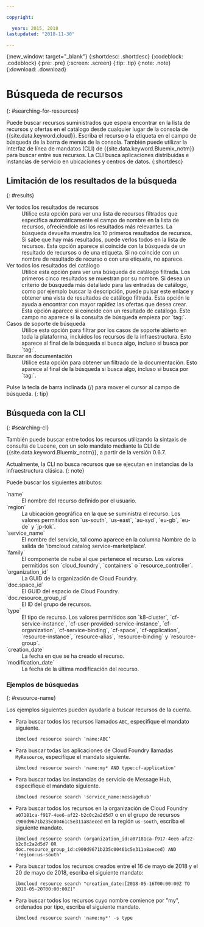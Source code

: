 ```yaml
---

copyright:

  years: 2015, 2018
lastupdated: "2018-11-30"

---
```


{:new_window: target="_blank"}
{:shortdesc: .shortdesc}
{:codeblock: .codeblock}
{:pre: .pre}
{:screen: .screen}
{:tip: .tip}
{:note: .note}
{:download: .download}


# Búsqueda de recursos
{: #searching-for-resources}

Puede buscar recursos suministrados que espera encontrar en la lista de recursos y ofertas en el catálogo desde cualquier lugar de la consola de {{site.data.keyword.cloud}}. Escriba el recurso o la etiqueta en el campo de búsqueda de la barra de menús de la consola. También puede utilizar la interfaz de línea de mandatos (CLI) de {{site.data.keyword.Bluemix_notm}} para buscar entre sus recursos. La CLI busca aplicaciones distribuidas e instancias de servicio en ubicaciones y centros de datos. 
{:shortdesc}

## Limitación de los resultados de la búsqueda
{: #results}

<dl>
<dt>Ver todos los resultados de recursos</dt>
<dd>Utilice esta opción para ver una lista de recursos filtrados que especifica automáticamente el campo de nombre en la lista de recursos, ofreciéndole así los resultados más relevantes. La búsqueda devuelta muestra los 10 primeros resultados de recursos. Si sabe que hay más resultados, puede verlos todos en la lista de recursos. Esta opción aparece si coincide con la búsqueda de un resultado de recursos o de una etiqueta. Si no coincide con un nombre de resultado de recurso o con una etiqueta, no aparece.</dd>
<dt>Ver todos los resultados del catálogo</dt>
<dd>Utilice esta opción para ver una búsqueda de catálogo filtrada. Los primeros cinco resultados se muestran por su nombre. Si desea un criterio de búsqueda más detallado para las entradas de catálogo, como por ejemplo buscar la descripción, puede pulsar este enlace y obtener una vista de resultados de catálogo filtrada. Esta opción le ayuda a encontrar con mayor rapidez las ofertas que desea crear. Esta opción aparece si coincide con un resultado de catálogo. Este campo no aparece si la consulta de búsqueda empieza por `tag:`.</dd>
<dt>Casos de soporte de búsqueda</dt>
<dd>Utilice esta opción para filtrar por los casos de soporte abierto en toda la plataforma, incluidos los recursos de la infraestructura. Esto aparece al final de la búsqueda si busca algo, incluso si busca por `tag:`.</dd>
<dt>Buscar en documentación</dt>
<dd>Utilice esta opción para obtener un filtrado de la documentación. Esto aparece al final de la búsqueda si busca algo, incluso si busca por `tag:`.</dd>
</dl>

Pulse la tecla de barra inclinada (/) para mover el cursor al campo de búsqueda.
{: tip}


## Búsqueda con la CLI
{: #searching-cl}

También puede buscar entre todos los recursos utilizando la sintaxis de consulta de Lucene, con un solo mandato mediante la CLI de {{site.data.keyword.Bluemix_notm}}, a partir de la versión 0.6.7. 

  Actualmente, la CLI no busca recursos que se ejecutan en instancias de la infraestructura clásica.
  {: note}

Puede buscar los siguientes atributos: 

<dl>
<dt>`name`</dt>
<dd> El nombre del recurso definido por el usuario.</dd>
<dt>`region`</dt>
<dd>La ubicación geográfica en la que se suministra el recurso. Los valores permitidos son `us-south`, `us-east`, `au-syd`, `eu-gb`, `eu-de` y `jp-tok`.</dd>
<dt>`service_name`</dt>
<dd>El nombre del servicio, tal como aparece en la columna Nombre de la salida de 'ibmcloud catalog service-marketplace'.</dd>
<dt>`family`</dt>
<dd>El componente de nube al que pertenece el recurso. Los valores permitidos son `cloud_foundry`, `containers` o `resource_controller`.</dd>
<dt>`organization_id`</dt>
<dd>La GUID de la organización de Cloud Foundry.</dd>
<dt>`doc.space_id`</dt>
<dd>El GUID del espacio de Cloud Foundry.</dd>
<dt>`doc.resource_group_id`</dt>
<dd>El ID del grupo de recursos.</dd>
<dt>`type`</dt>
<dd>El tipo de recurso. Los valores permitidos son `k8-cluster`, `cf-service-instance`, `cf-user-provided-service-instance`, `cf-organization`, `cf-service-binding`, `cf-space`, `cf-application`, `resource-instance`, `resource-alias`, `resource-binding` y `resource-group`.</dd>
<dt>`creation_date`</dt>
<dd>La fecha en que se ha creado el recurso.</dd>
<dt>`modification_date`</dt>
<dd> La fecha de la última modificación del recurso.</dd>
</dl>

### Ejemplos de búsquedas
{: #resource-name}

Los ejemplos siguientes pueden ayudarle a buscar recursos de la cuenta.

* Para buscar todos los recursos llamados `ABC`, especifique el mandato siguiente.

    `ibmcloud resource search ‘name:ABC’`

* Para buscar todas las aplicaciones de Cloud Foundry llamadas `MyResource`, especifique el mandato siguiente.

    `ibmcloud resource search 'name:my* AND type:cf-application'`

* Para buscar todas las instancias de servicio de Message Hub, especifique el mandato siguiente.

    `ibmcloud resource search 'service_name:messagehub'`

* Para buscar todos los recursos en la organización de Cloud Foundry `a07181ca-f917-4ee6-af22-b2c0c2a2d5d7` o en el grupo de recursos `c900d9671b235c00461c5e311a8aeced` en la región `us-south`, escriba el siguiente mandato.

    `ibmcloud resource search (organization_id:a07181ca-f917-4ee6-af22-b2c0c2a2d5d7 OR doc.resource_group_id:c900d9671b235c00461c5e311a8aeced) AND 'region:us-south'`

* Para buscar todos los recursos creados entre el 16 de mayo de 2018 y el 20 de mayo de 2018, escriba el siguiente mandato:

    `ibmcloud resource search "creation_date:[2018-05-16T00:00:00Z TO 2018-05-20T00:00:00Z]"`
    
* Para buscar todos los recursos cuyo nombre comience por "my", ordenados por tipo, escriba el siguiente mandato.

    `ibmcloud resource search 'name:my*' -s type`



